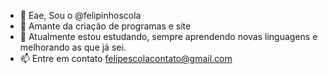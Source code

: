 - 👋 Eae, Sou o  @felipinhoscola
- 👀 Amante da criação de programas e site
- 🌱 Atualmente estou estudando, sempre aprendendo novas linguagens e melhorando as que já sei.
- 📫 Entre em contato felipescolacontato@gmail.com

<!---
felipinhoscola/felipinhoscola is a ✨ special ✨ repository because its `README.md` (this file) appears on your GitHub profile.
You can click the Preview link to take a look at your changes.
--->
